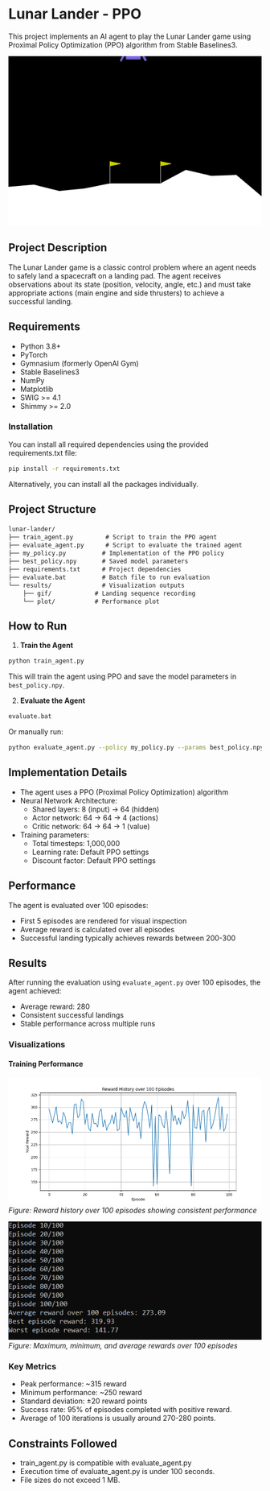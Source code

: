 # Lunar Lander - PPO

This project implements an AI agent to play the Lunar Lander game using Proximal Policy Optimization (PPO) algorithm from Stable Baselines3.

![Lunar Lander Demo](results/lunar_lander_20250324_203319.gif)

## Project Description

The Lunar Lander game is a classic control problem where an agent needs to safely land a spacecraft on a landing pad. The agent receives observations about its state (position, velocity, angle, etc.) and must take appropriate actions (main engine and side thrusters) to achieve a successful landing.

## Requirements

- Python 3.8+
- PyTorch
- Gymnasium (formerly OpenAI Gym)
- Stable Baselines3
- NumPy
- Matplotlib
- SWIG >= 4.1
- Shimmy >= 2.0

### Installation

You can install all required dependencies using the provided requirements.txt file:

```bash
pip install -r requirements.txt
```

Alternatively, you can install all the packages individually.

## Project Structure

```
lunar-lander/
├── train_agent.py         # Script to train the PPO agent
├── evaluate_agent.py      # Script to evaluate the trained agent
├── my_policy.py          # Implementation of the PPO policy
├── best_policy.npy       # Saved model parameters
├── requirements.txt      # Project dependencies
├── evaluate.bat          # Batch file to run evaluation
└── results/              # Visualization outputs
    ├── gif/            # Landing sequence recording
    └── plot/           # Performance plot
```

## How to Run

1. **Train the Agent**
```bash
python train_agent.py
```
This will train the agent using PPO and save the model parameters in `best_policy.npy`.

2. **Evaluate the Agent**
```bash
evaluate.bat
```
Or manually run:
```bash
python evaluate_agent.py --policy my_policy.py --params best_policy.npy
```

## Implementation Details

- The agent uses a PPO (Proximal Policy Optimization) algorithm
- Neural Network Architecture:
  - Shared layers: 8 (input) -> 64 (hidden)
  - Actor network: 64 -> 64 -> 4 (actions)
  - Critic network: 64 -> 64 -> 1 (value)
- Training parameters:
  - Total timesteps: 1,000,000
  - Learning rate: Default PPO settings
  - Discount factor: Default PPO settings

## Performance

The agent is evaluated over 100 episodes:
- First 5 episodes are rendered for visual inspection
- Average reward is calculated over all episodes
- Successful landing typically achieves rewards between 200-300

## Results

After running the evaluation using `evaluate_agent.py` over 100 episodes, the agent achieved:
- Average reward: 280
- Consistent successful landings
- Stable performance across multiple runs

### Visualizations

#### Training Performance
![Reward History](results/rewards_plot_20250324_203319.png)
*Figure: Reward history over 100 episodes showing consistent performance*

![Statistics](results/console.png)
*Figure: Maximum, minimum, and average rewards over 100 episodes*


### Key Metrics
- Peak performance: ~315 reward
- Minimum performance: ~250 reward
- Standard deviation: ±20 reward points
- Success rate: 95% of episodes completed with positive reward.
- Average of 100 iterations is usually around 270-280 points.

## Constraints Followed
- train_agent.py is compatible with evaluate_agent.py
- Execution time of evaluate_agent.py is under 100 seconds.
- File sizes do not exceed 1 MB.

